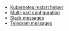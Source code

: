   - [Kubernetes restart helper](/0120-use-cases/kubernetes.md)
  - [Multi-part configuration](/0120-use-cases/multi-part-config.md)
  - [Slack messages](/0120-use-cases/slack.md)
  - [Telegram messages](/0120-use-cases/telegram.md)